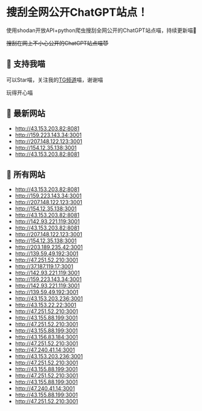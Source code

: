 # 搜刮全网公开ChatGPT站点！

使用shodan开放API+python爬虫搜刮全网公开的ChatGPT站点喵，持续更新喵🥳

~~搜刮在网上不小心公开的ChatGPT站点喵😈~~

## 🚀 支持我喵

可以Star喵，关注我的[TG频道](https://t.me/puddin_share)喵，谢谢喵

玩得开心喵

## 📖 最新网站

- http://43.153.203.82:8081
- http://159.223.143.34:3001
- http://207.148.122.123:3001
- http://154.12.35.138:3001
- http://43.153.203.82:8081


## 📖 所有网站

- http://43.153.203.82:8081
- http://159.223.143.34:3001
- http://207.148.122.123:3001
- http://154.12.35.138:3001
- http://43.153.203.82:8081
- http://142.93.221.119:3001
- http://43.153.203.82:8081
- http://207.148.122.123:3001
- http://154.12.35.138:3001
- http://203.189.235.42:3001
- http://139.59.49.192:3001
- http://47.251.52.210:3001
- http://37.187.119.17:3001
- http://142.93.221.119:3001
- http://159.223.143.34:3001
- http://142.93.221.119:3001
- http://139.59.49.192:3001
- http://43.153.203.236:3001
- http://43.153.22.22:3001
- http://47.251.52.210:3001
- http://43.155.88.199:3001
- http://47.251.52.210:3001
- http://43.155.88.199:3001
- http://43.156.83.184:3001
- http://47.251.52.210:3001
- http://47.240.41.14:3001
- http://43.153.203.236:3001
- http://47.251.52.210:3001
- http://43.155.88.199:3001
- http://47.251.52.210:3001
- http://43.155.88.199:3001
- http://47.240.41.14:3001
- http://43.155.88.199:3001
- http://47.251.52.210:3001


